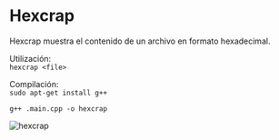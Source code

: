 # Hexcrap
Hexcrap muestra el contenido de un archivo en formato hexadecimal.

Utilización:<br>
```hexcrap <file>```

Compilación:<br>
```sudo apt-get install g++```<br>

```g++ .main.cpp -o hexcrap```<br>


![hexcrap](https://raw.githubusercontent.com/c10sec/hexcrap/main/hexcrap.PNG)
